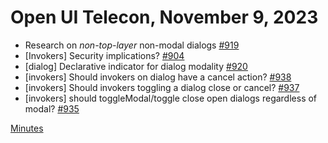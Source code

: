 Open UI Telecon, November 9, 2023
=================================
- Research on *non-top-layer* non-modal dialogs [#919](https://github.com/openui/open-ui/issues/919)
- [Invokers] Security implications? [#904](https://github.com/openui/open-ui/issues/904)
- [dialog] Declarative indicator for dialog modality [#920](https://github.com/openui/open-ui/issues/920)
- [invokers] Should invokers on dialog have a cancel action? [#938](https://github.com/openui/open-ui/issues/938)
- [invokers] Should invokers toggling a dialog close or cancel? [#937](https://github.com/openui/open-ui/issues/937)
- [invokers] should toggleModal/toggle close open dialogs regardless of modal? [#935](https://github.com/openui/open-ui/issues/935)

[Minutes](https://www.w3.org/2023/11/09-openui-minutes.html)
